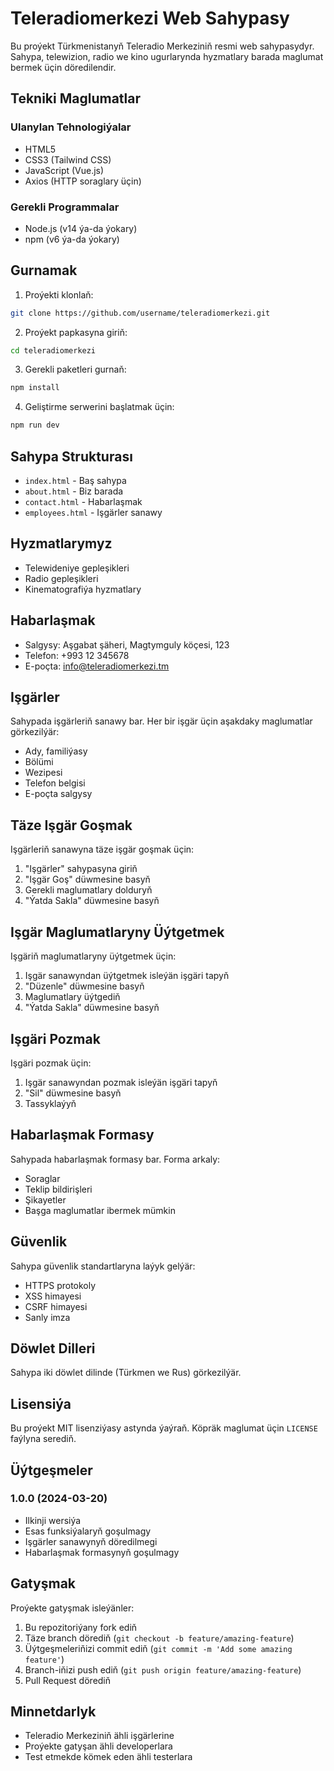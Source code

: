 # Teleradiomerkezi Web Sahypasy

Bu proýekt Türkmenistanyň Teleradio Merkeziniň resmi web sahypasydyr. Sahypa, telewizion, radio we kino ugurlarynda hyzmatlary barada maglumat bermek üçin döredilendir.

## Tekniki Maglumatlar

### Ulanylan Tehnologiýalar
- HTML5
- CSS3 (Tailwind CSS)
- JavaScript (Vue.js)
- Axios (HTTP soraglary üçin)

### Gerekli Programmalar
- Node.js (v14 ýa-da ýokary)
- npm (v6 ýa-da ýokary)

## Gurnamak

1. Proýekti klonlaň:
```bash
git clone https://github.com/username/teleradiomerkezi.git
```

2. Proýekt papkasyna giriň:
```bash
cd teleradiomerkezi
```

3. Gerekli paketleri gurnaň:
```bash
npm install
```

4. Geliştirme serwerini başlatmak üçin:
```bash
npm run dev
```

## Sahypa Strukturası

- `index.html` - Baş sahypa
- `about.html` - Biz barada
- `contact.html` - Habarlaşmak
- `employees.html` - Işgärler sanawy

## Hyzmatlarymyz

- Telewideniye gepleşikleri
- Radio gepleşikleri
- Kinematografiýa hyzmatlary

## Habarlaşmak

- Salgysy: Aşgabat şäheri, Magtymguly köçesi, 123
- Telefon: +993 12 345678
- E-poçta: info@teleradiomerkezi.tm

## Işgärler

Sahypada işgärleriň sanawy bar. Her bir işgär üçin aşakdaky maglumatlar görkezilýär:
- Ady, familiýasy
- Bölümi
- Wezipesi
- Telefon belgisi
- E-poçta salgysy

## Täze Işgär Goşmak

Işgärleriň sanawyna täze işgär goşmak üçin:
1. "Işgärler" sahypasyna giriň
2. "Işgär Goş" düwmesine basyň
3. Gerekli maglumatlary dolduryň
4. "Ýatda Sakla" düwmesine basyň

## Işgär Maglumatlaryny Üýtgetmek

Işgäriň maglumatlaryny üýtgetmek üçin:
1. Işgär sanawyndan üýtgetmek isleýän işgäri tapyň
2. "Düzenle" düwmesine basyň
3. Maglumatlary üýtgediň
4. "Ýatda Sakla" düwmesine basyň

## Işgäri Pozmak

Işgäri pozmak üçin:
1. Işgär sanawyndan pozmak isleýän işgäri tapyň
2. "Sil" düwmesine basyň
3. Tassyklaýyň

## Habarlaşmak Formasy

Sahypada habarlaşmak formasy bar. Forma arkaly:
- Soraglar
- Teklip bildirişleri
- Şikayetler
- Başga maglumatlar ibermek mümkin

## Güvenlik

Sahypa güvenlik standartlaryna laýyk gelýär:
- HTTPS protokoly
- XSS himayesi
- CSRF himayesi
- Sanly imza

## Döwlet Dilleri

Sahypa iki döwlet dilinde (Türkmen we Rus) görkezilýär.

## Lisensiýa

Bu proýekt MIT lisenziýasy astynda ýaýraň. Köpräk maglumat üçin `LICENSE` faýlyna serediň.

## Üýtgeşmeler

### 1.0.0 (2024-03-20)
- Ilkinji wersiýa
- Esas funksiýalaryň goşulmagy
- Işgärler sanawynyň döredilmegi
- Habarlaşmak formasynyň goşulmagy

## Gatyşmak

Proýekte gatyşmak isleýänler:
1. Bu repozitoriýany fork ediň
2. Täze branch dörediň (`git checkout -b feature/amazing-feature`)
3. Üýtgeşmeleriňizi commit ediň (`git commit -m 'Add some amazing feature'`)
4. Branch-iňizi push ediň (`git push origin feature/amazing-feature`)
5. Pull Request dörediň

## Minnetdarlyk

- Teleradio Merkeziniň ähli işgärlerine
- Proýekte gatyşan ähli developerlara
- Test etmekde kömek eden ähli testerlara 